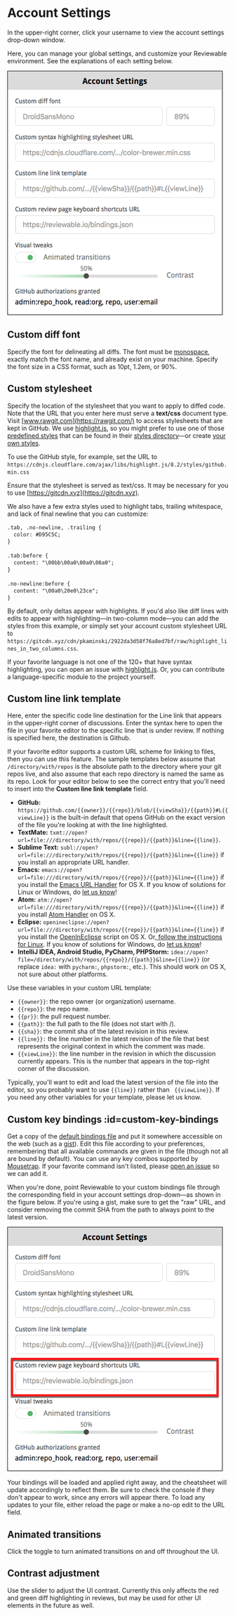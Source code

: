 # Account Settings
In the upper-right corner, click your username to view the account settings drop-down window.

Here, you can manage your global settings, and customize your Reviewable environment. See the explanations of each setting below.

![reviewable account settings](images/accountsettings_1.png)


## Custom diff font

Specify the font for delineating all diffs. The font must be [monospace](https://medium.com/@vilcins/top-monospaced-fonts-for-coding-a7d941a143fe), exactly match the font name, and already exist on your machine. Specify the font size in a CSS format, such as 10pt, 1.2em, or 90%.


## Custom stylesheet

Specify the location of the stylesheet that you want to apply to diffed code. Note that the URL that you enter here must serve a **text/css** document type. Visit [www.rawgit.com](https://rawgit.com/) to access stylesheets that are kept in GitHub. We use [highlight.js](https://highlightjs.org/), so you might prefer to use one of those [predefined styles](https://highlightjs.org/static/demo/) that can be found in their [styles directory](https://github.com/isagalaev/highlight.js/tree/master/src/styles)—or create [your own styles](http://highlightjs.readthedocs.io/en/latest/css-classes-reference.html).

To use the GitHub style, for example, set the URL to `https://cdnjs.cloudflare.com/ajax/libs/highlight.js/8.2/styles/github.min.css`

Ensure that the stylesheet is served as text/css. It may be necessary for you to use [https://gitcdn.xyz](https://gitcdn.xyz).

We also have a few extra styles used to highlight tabs, trailing whitespace, and lack of final newline that you can customize:

```
.tab, .no-newline, .trailing {
  color: #D95C5C;
}

.tab:before {
  content: "\00bb\00a0\00a0\00a0";
}

.no-newline:before {
  content: "\00a0\20e0\23ce";
}
```

By default, only deltas appear with highlights. If you'd also like diff lines with edits to appear with highlighting—in two-column mode—you can add the styles from this example, or simply set your account custom stylesheet URL to `https://gitcdn.xyz/cdn/pkaminski/2922da3d58f76a8ed7bf/raw/highlight_lines_in_two_columns.css`.

If your favorite language is not one of the 120+ that have syntax highlighting, you can open an issue with [highlight.js](https://highlightjs.org/). Or, you can contribute a language-specific module to the project yourself.


## Custom line link template

Here, enter the specific code line destination for the Line link that appears in the upper-right corner of discussions. Enter the syntax here to open the file in your favorite editor to the specific line that is under review. If nothing is specified here, the destination is Github.

If your favorite editor supports a custom URL scheme for linking to files, then you can use this feature. The sample templates below assume that `/directory/with/repos` is the absolute path to the directory where your git repos live, and also assume that each repo directory is named the same as its repo. Look for your editor below to see the correct entry that you'll need to insert into the **Custom line link template** field.

*   **GitHub:** `https://github.com/{{owner}}/{{repo}}/blob/{{viewSha}}/{{path}}#L{{viewLine}}` is the built-in default that opens GitHub on the exact version of the file you're looking at with the line highlighted.
*   **TextMate:** `txmt://open?url=file:///directory/with/repos/{{repo}}/{{path}}&line={{line}}`.
*   **Sublime Text:** `subl://open?url=file:///directory/with/repos/{{repo}}/{{path}}&line={{line}}` if you install an appropriate URL handler.
*   **Emacs:** `emacs://open?url=file:///directory/with/repos/{{repo}}/{{path}}&line={{line}}` if you install the [Emacs URL Handler](https://github.com/typester/emacs-handler) for OS X. If you know of solutions for Linux or Windows, do [let us know](mailto:support@reviewable.io)!
*   **Atom:** `atm://open?url=file:///directory/with/repos/{{repo}}/{{path}}&line={{line}}` if you install [Atom Handler](https://github.com/WizardOfOgz/atom-handler) on OS X.
*   **Eclipse:** `openineclipse://open?url=file:///directory/with/repos/{{repo}}/{{path}}&line={{line}}` if you install the [OpenInEclipse](https://gist.github.com/uncreative/1100212) script on OS X. Or,[ follow the instructions for Linux](https://gist.github.com/jGleitz/cf9df461698f4e133cef). If you know of solutions for Windows, do [let us know](mailto:support@reviewable.io)!
*   **IntelliJ IDEA, Android Studio, PyCharm, PHPStorm:** `idea://open?file=/directory/with/repos/{{repo}}/{{path}}&line={{line}}` (or replace `idea:` with `pycharm:`, `phpstorm:`, etc.). This should work on OS X, not sure about other platforms.

Use these variables in your custom URL template:

*   `{{owner}}`: the repo owner (or organization) username.
*   `{{repo}}`: the repo name.
*   `{{pr}}`: the pull request number.
*   `{{path}}`: the full path to the file (does not start with /).
*   `{{sha}}`: the commit sha of the latest revision in this review.
*   `{{line}}:` the line number in the latest revision of the file that best represents the original context in which the comment was made.
*   `{{viewLine}}`: the line number in the revision in which the discussion currently appears. This is the number that appears in the top-right corner of the discussion.

Typically, you'll want to edit and load the latest version of the file into the editor, so you probably want to use `{{line}}` rather than ` {{viewLine}}`. If you need any other variables for your template, please let us know.


## Custom key bindings :id=custom-key-bindings

Get a copy of the [default bindings file](https://reviewable.io/bindings.json) and put it somewhere accessible on the web (such as a [gist](https://gist.github.com/)). Edit this file according to your preferences, remembering that all available commands are given in the file (though not all are bound by default). You can use any key combos supported by [Mousetrap](http://craig.is/killing/mice). If your favorite command isn't listed, please [open an issue](https://github.com/reviewable/reviewable/issues) so we can add it.

When you're done, point Reviewable to your custom bindings file through the corresponding field in your account settings drop-down—as shown in the figure below. If you're using a gist, make sure to get the "raw" URL, and consider removing the commit SHA from the path to always point to the latest version.


![reviewable account settings](images/accountsettings_2.png)

Your bindings will be loaded and applied right away, and the cheatsheet will update accordingly to reflect them. Be sure to check the console if they don't appear to work, since any errors will appear there. To load any updates to your file, either reload the page or make a no-op edit to the URL field.


## Animated transitions

Click the toggle to turn animated transitions on and off throughout the UI.


## Contrast adjustment

Use the slider to adjust the UI contrast. Currently this only affects the red and green diff highlighting in reviews, but may be used for other UI elements in the future as well.

